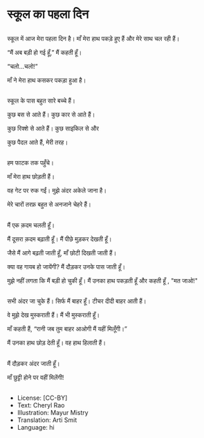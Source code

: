 # स्कूल का पहला दिन

##
स्कूल में आज मेरा पहला दिन है। माँ मेरा हाथ पकड़े हुए हैं और मेरे साथ चल रही हैं। 

“मैं अब बड़ी हो गई हूँ,” मैं कहती हूँ। 

“चलो...चलो!” 

माँ ने मेरा हाथ कसकर पकड़ा हुआ है। 

##
स्कूल के पास बहुत सारे बच्चे हैं। 

कुछ बस से आते हैं। कुछ कार से आते हैं। 

कुछ रिक्शे से आते हैं। कुछ साइकिल से और 

कुछ पैदल आते हैं, मेरी तरह। 

##
हम फाटक तक पहुँचे। 

माँ मेरा हाथ छोड़ती हैं। 

वह गेट पर रुक गईं। मुझे अंदर अकेले जाना है। 

मेरे चारों तरफ़ बहुत से अनजाने चेहरे हैं। 

##
मैं एक क़दम चलती हूँ। 

मैं दूसरा क़दम बढ़ाती हूँ। मैं पीछे मुड़कर देखती हूँ। 

जैसे मैं आगे बढ़ती जाती हूँ, माँ छोटी दिखती जाती हैं। 

क्या वह गायब हो जायेंगी? मैं दौड़कर उनके पास जाती हूँ। 

मुझे नहीं लगता कि मैं बड़ी हो चुकी हूँ। मैं उनका हाथ पकड़ती हूँ और कहती हूँ , "मत जाओ!"

##
सभी अंदर जा चुके हैं। सिर्फ मैं बाहर हूँ। टीचर दीदी बाहर आती हैं। 

वे मुझे देख मुस्कराती हैं। मैं भी मुस्कराती हूँ। 

माँ कहती हैं, “रानी जब तुम बाहर आओगी मैं यहीं मिलूँगी।” 

मैं उनका हाथ छोड़ देती हूँ। वह हाथ हिलाती हैं। 

##
मैं दौड़कर अंदर जाती हूँ। 

माँ छुट्टी होने पर वहीं मिलेंगी! 

##
* License: [CC-BY]
* Text: Cheryl Rao
* Illustration: Mayur Mistry
* Translation: Arti Smit
* Language: hi
